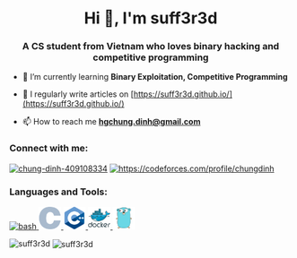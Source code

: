 <h1 align="center">Hi 👋, I'm suff3r3d</h1>
<h3 align="center">A CS student from Vietnam who loves binary hacking and competitive programming</h3>

- 🌱 I’m currently learning **Binary Exploitation, Competitive Programming**

- 📝 I regularly write articles on [https://suff3r3d.github.io/](https://suff3r3d.github.io/)

- 📫 How to reach me **hgchung.dinh@gmail.com**

<h3 align="left">Connect with me:</h3>
<p align="left">
<a href="https://linkedin.com/in/chung-dinh-409108334" target="blank"><img align="center" src="https://raw.githubusercontent.com/rahuldkjain/github-profile-readme-generator/master/src/images/icons/Social/linked-in-alt.svg" alt="chung-dinh-409108334" height="30" width="40" /></a>
<a href="https://codeforces.com/profile/chungdinh" target="blank"><img align="center" src="https://raw.githubusercontent.com/rahuldkjain/github-profile-readme-generator/master/src/images/icons/Social/codeforces.svg" alt="https://codeforces.com/profile/chungdinh" height="30" width="40" /></a>
</p>

<h3 align="left">Languages and Tools:</h3>
<p align="left"> <a href="https://www.gnu.org/software/bash/" target="_blank" rel="noreferrer"> <img src="https://www.vectorlogo.zone/logos/gnu_bash/gnu_bash-icon.svg" alt="bash" width="40" height="40"/> </a> <a href="https://www.cprogramming.com/" target="_blank" rel="noreferrer"> <img src="https://raw.githubusercontent.com/devicons/devicon/master/icons/c/c-original.svg" alt="c" width="40" height="40"/> </a> <a href="https://www.w3schools.com/cpp/" target="_blank" rel="noreferrer"> <img src="https://raw.githubusercontent.com/devicons/devicon/master/icons/cplusplus/cplusplus-original.svg" alt="cplusplus" width="40" height="40"/> </a> <a href="https://www.docker.com/" target="_blank" rel="noreferrer"> <img src="https://raw.githubusercontent.com/devicons/devicon/master/icons/docker/docker-original-wordmark.svg" alt="docker" width="40" height="40"/> </a> <a href="https://golang.org" target="_blank" rel="noreferrer"> <img src="https://raw.githubusercontent.com/devicons/devicon/master/icons/go/go-original.svg" alt="go" width="40" height="40"/> </a> </p>

<p><img align="left" src="https://github-readme-stats.vercel.app/api/top-langs?username=suff3r3d&show_icons=true&locale=en&layout=compact" alt="suff3r3d" /></p>

<p>&nbsp;<img align="center" src="https://github-readme-stats.vercel.app/api?username=suff3r3d&show_icons=true&locale=en" alt="suff3r3d" /></p>
